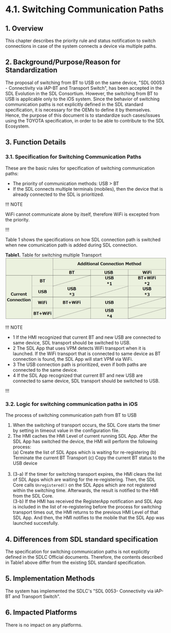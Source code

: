 # 4.1. Switching Communication Paths

## 1. Overview
This chapter describes the priority rule and status notification to switch connections in case of the system connects a device via multiple paths.

## 2. Background/Purpose/Reason for Standardization
The proposal of switching from BT to USB on the same device, "SDL 00053 - Connectivity via iAP-BT and Transport Switch", has been accepted in the SDL Evolution in the SDL Consortium.
However, the switching from BT to USB is applicable only to the iOS system.
Since the behavior of switching communication paths is not explicitly defined in the SDL standard specification, it is necessary for the OEMs to define it by themselves.
Hence, the purpose of this document is to standardize such cases/issues using the TOYOTA specification, in order to be able to contribute to the SDL Ecosystem.

## 3. Function Details
### 3.1. Specification for Switching Communication Paths
These are the basic rules for specification of switching communication paths:
- The priority of communication methods: USB > BT
- If the SDL connects multiple terminals (mobiles), then the device that is already connected to the SDL is prioritized.

!!! NOTE

WiFi cannot communicate alone by itself, therefore WiFi is excepted from the priority.

!!!

Table 1 shows the specifications on how SDL connection path is switched when new comunication path is added during SDL connection.

**Table1.** Table for switching multiple Transport
![table1_switching_multiple_transport.png](./assets/table1_switching_multiple_transport.png)

!!! NOTE

 * 1 If the HMI recognized that current BT and new USB are connected to same device, SDL transport should be switched to USB.
 * 2 The SDL App that uses VPM detects WiFi transport when it is launched. If the WiFi transport that is connected to same device as BT connection is found, the SDL App will start VPM via WiFi.
 * 3 The USB connection path is prioritized, even if both paths are connected to the same device.
 * 4 If the SDL App recognized that current BT and new USB are connected to same device, SDL transport should be switched to USB.

!!!

### 3.2. Logic for switching communication paths in iOS
The process of switching communication path from BT to USB
<br>
1. When the switching of transport occurs, the SDL Core starts the timer by setting in timeout value in the configuration file.<br>
2. The HMI caches the HMI Level of current running SDL App. After the SDL App has switched the device, the HMI will perform the following process:<br>
      (a) Create the list of SDL Apps which is waiting for re-registering
      (b) Terminate the current BT Transport
      (c) Copy the current BT status to the USB device<br><br>
3. (3-a) If the timer for switching transport expires, the HMI clears the list of SDL Apps which are waiting for the re-registering. Then, the SDL Core calls `Unregistered()` on the SDL Apps which are not registered within the switching time. Afterwards, the result is notified to the HMI from the SDL Core.<br>
(3-b) If the HMI has received the RegisterApp notification and SDL App is included in the list of re-registering before the process for switching transport times out, the HMI returns to the previous HMI Level of that SDL App. And then, the HMI notifies to the mobile that the SDL App was launched succesfully.

## 4. Differences from SDL standard specification
The specification for switching communication paths is not explicitly defined in the SDLC Official documents.
Therefore, the contents described in Table1 above differ from the existing SDL standard specification.

## 5. Implementation Methods
The system has implemented the SDLC's "SDL 0053- Connectivity via iAP-BT and Transport Switch".

## 6. Impacted Platforms
There is no impact on any platforms.
